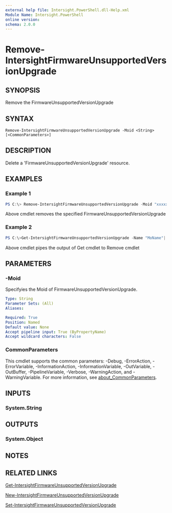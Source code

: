 ```yaml
---
external help file: Intersight.PowerShell.dll-Help.xml
Module Name: Intersight.PowerShell
online version:
schema: 2.0.0
---
```


# Remove-IntersightFirmwareUnsupportedVersionUpgrade

## SYNOPSIS
Remove the FirmwareUnsupportedVersionUpgrade

## SYNTAX

```
Remove-IntersightFirmwareUnsupportedVersionUpgrade -Moid <String> [<CommonParameters>]
```

## DESCRIPTION
Delete a &apos;FirmwareUnsupportedVersionUpgrade&apos; resource.

## EXAMPLES

### Example 1
```powershell
PS C:\> Remove-IntersightFirmwareUnsupportedVersionUpgrade -Moid "xxxxxxxxxxxxxxxxxxxxxxxxxxx"
```
Above cmdlet removes the specified FirmwareUnsupportedVersionUpgrade 

### Example 2
```powershell
PS C:\>Get-IntersightFirmwareUnsupportedVersionUpgrade -Name "MoName"|  Remove-IntersightFirmwareUnsupportedVersionUpgrade
```
Above cmdlet pipes the output of Get cmdlet to Remove cmdlet

## PARAMETERS

### -Moid
Specifyies the Moid of FirmwareUnsupportedVersionUpgrade.

```yaml
Type: String
Parameter Sets: (All)
Aliases:

Required: True
Position: Named
Default value: None
Accept pipeline input: True (ByPropertyName)
Accept wildcard characters: False
```

### CommonParameters
This cmdlet supports the common parameters: -Debug, -ErrorAction, -ErrorVariable, -InformationAction, -InformationVariable, -OutVariable, -OutBuffer, -PipelineVariable, -Verbose, -WarningAction, and -WarningVariable. For more information, see [about_CommonParameters](http://go.microsoft.com/fwlink/?LinkID=113216).

## INPUTS

### System.String

## OUTPUTS

### System.Object
## NOTES

## RELATED LINKS

[Get-IntersightFirmwareUnsupportedVersionUpgrade](./Get-IntersightFirmwareUnsupportedVersionUpgrade.md)

[New-IntersightFirmwareUnsupportedVersionUpgrade](./New-IntersightFirmwareUnsupportedVersionUpgrade.md)

[Set-IntersightFirmwareUnsupportedVersionUpgrade](./Set-IntersightFirmwareUnsupportedVersionUpgrade.md)

